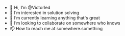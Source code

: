 - 👋 Hi, I’m @Victorled
- 👀 I’m interested in solution solving
- 🌱 I’m currently learning anything that's great
- 💞️ I’m looking to collaborate on somewhere who knows
- 📫 How to reach me at somewhere.something

<!---
Victorled/Victorled is a ✨ special ✨ repository because its `README.md` (this file) appears on your GitHub profile.
You can click the Preview link to take a look at your changes.
--->
